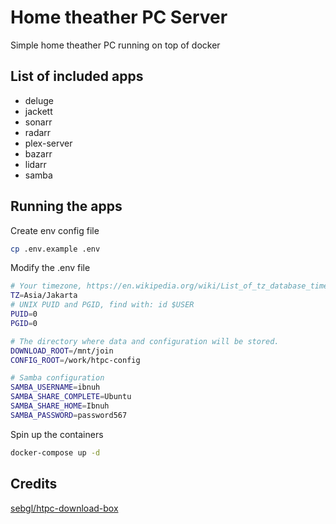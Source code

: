 # Home theather PC Server
Simple home theather PC running on top of docker

## List of included apps
- deluge
- jackett
- sonarr
- radarr
- plex-server
- bazarr
- lidarr
- samba

## Running the apps
Create env config file
```sh
cp .env.example .env
```

Modify the .env file
```sh
# Your timezone, https://en.wikipedia.org/wiki/List_of_tz_database_time_zones
TZ=Asia/Jakarta
# UNIX PUID and PGID, find with: id $USER
PUID=0
PGID=0

# The directory where data and configuration will be stored.
DOWNLOAD_ROOT=/mnt/join
CONFIG_ROOT=/work/htpc-config

# Samba configuration
SAMBA_USERNAME=ibnuh
SAMBA_SHARE_COMPLETE=Ubuntu
SAMBA_SHARE_HOME=Ibnuh
SAMBA_PASSWORD=password567
```

Spin up the containers
```sh
docker-compose up -d
```

## Credits
[sebgl/htpc-download-box](https://github.com/sebgl/htpc-download-box)
